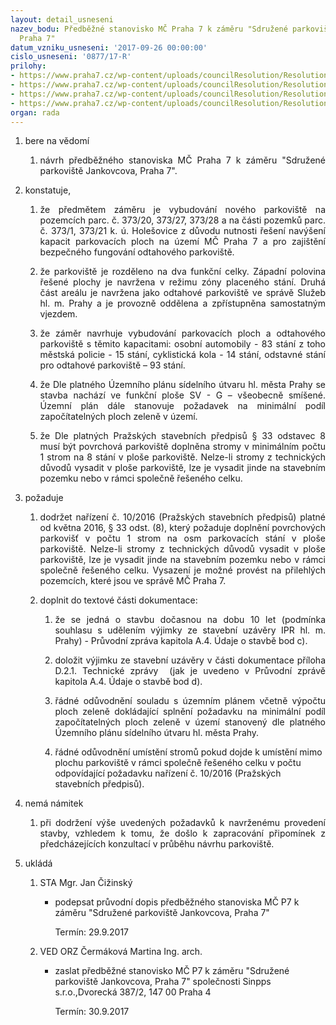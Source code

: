 ```yaml
---
layout: detail_usneseni
nazev_bodu: Předběžné stanovisko MČ Praha 7 k záměru "Sdružené parkoviště Jankovcova,
  Praha 7"
datum_vzniku_usneseni: '2017-09-26 00:00:00'
cislo_usneseni: '0877/17-R'
prilohy:
- https://www.praha7.cz/wp-content/uploads/councilResolution/Resolutions/28669/export/c1duvodovazprava~251467.docx
- https://www.praha7.cz/wp-content/uploads/councilResolution/Resolutions/28669/export/c2navrhpruvodnihodopisu~251466.doc
- https://www.praha7.cz/wp-content/uploads/councilResolution/Resolutions/28669/export/c3_zadost_sinpps~251465.pdf
- https://www.praha7.cz/wp-content/uploads/councilResolution/Resolutions/28669/export/export~295185.pdf
organ: rada
---
```

<ol id="urzList" class="urzList_view"><li class="urzClass1" id=""><span name="1">bere na vědomí</span><ol class="urzOlClass"><li class="urzClass2" id="" style="text-align: justify;"><span><p style="text-align: justify;" data-mce-style="text-align: justify;">návrh předběžného stanoviska MČ Praha 7 k záměru "Sdružené parkoviště Jankovcova, Praha 7".</p></span></li></ol></li><li class="urzClass1" id=""><span name="50">konstatuje,</span><ol class="urzOlClass" id=""><li class="urzClass2" id="" style="text-align: justify;"><span><p style="text-align: justify;" data-mce-style="text-align: justify;">že předmětem záměru je vybudování nového parkoviště na pozemcích parc. č. 373/20, 373/27, 373/28 a na části pozemků parc. č. 373/1, 373/21 k. ú. Holešovice z důvodu nutnosti řešení navýšení kapacit parkovacích ploch na území MČ Praha 7 a pro zajištění bezpečného fungování odtahového parkoviště.<br></p></span></li><li class="urzClass2" id="" style="text-align: justify;"><span><p style="text-align: justify;" data-mce-style="text-align: justify;">že parkoviště je rozděleno na dva funkční celky. Západní polovina řešené plochy je navržena v režimu zóny placeného stání. Druhá část areálu je navržena jako odtahové parkoviště ve správě Služeb hl. m. Prahy a je provozně oddělena a zpřístupněna samostatným vjezdem.</p></span></li><li class="urzClass2" id="" style="text-align: justify;"><span><p style="text-align: justify;" data-mce-style="text-align: justify;">že záměr navrhuje vybudování parkovacích ploch a odtahového parkoviště s těmito kapacitami: osobní automobily - 83 stání z toho městská policie - 15 stání, cyklistická kola - 14 stání, odstavné stání pro odtahové parkoviště – 93 stání.</p></span></li><li class="urzClass2" id="" style="text-align: justify;"><span><p style="text-align: justify;" data-mce-style="text-align: justify;">že Dle platného Územního plánu sídelního útvaru hl. města Prahy se stavba nachází ve funkční ploše SV - G – všeobecně smíšené. Územní plán dále stanovuje požadavek na minimální podíl započítatelných ploch zeleně v území.<br></p></span></li><li class="urzClass2" id="" style="text-align: justify;"><span><p style="text-align: justify;" data-mce-style="text-align: justify;">že Dle platných Pražských stavebních předpisů&nbsp;§ 33 odstavec 8 musí být povrchová parkoviště doplněna stromy v minimálním počtu 1 strom na 8 stání v ploše parkoviště. Nelze-li stromy z technických důvodů vysadit v ploše parkoviště, lze je vysadit jinde na stavebním pozemku nebo v rámci společně řešeného celku.<br></p></span></li></ol></li><li class="urzClass1" id=""><span name="62">požaduje</span><ol class="urzOlClass" id=""><li class="urzClass2" id="" style="text-align: justify;"><span><p style="text-align: justify;" data-mce-style="text-align: justify;">dodržet nařízení č. 10/2016 (Pražských stavebních předpisů) platné od května 2016, § 33 odst. (8), který požaduje doplnění povrchových parkovišť v počtu 1 strom na osm parkovacích stání v ploše parkoviště. Nelze-li stromy z technických důvodů vysadit v ploše parkoviště, lze je vysadit jinde na stavebním pozemku nebo v rámci společně řešeného celku. Vysazení je možné provést na přilehlých pozemcích, které jsou ve správě MČ Praha 7. <br></p></span></li><li class="urzClass2" id="" style="text-align: justify;"><span><p style="text-align: justify;" data-mce-style="text-align: justify;">doplnit do textové části dokumentace:</p></span><ol class="urzUlClass" id=""><li class="urzClass3" id="" style="text-align: justify;"><span><p style="text-align: justify;" data-mce-style="text-align: justify;">že se jedná o stavbu dočasnou na dobu 10 let (podmínka souhlasu s udělením výjimky ze stavební uzávěry IPR hl. m. Prahy) - Průvodní zpráva kapitola A.4. Údaje o stavbě bod c).</p></span></li><li class="urzClass3" id="" style="text-align: justify;"><span><p style="text-align: justify;" data-mce-style="text-align: justify;">doložit výjimku ze stavební uzávěry&nbsp;v části dokumentace příloha D.2.1. Technické zprávy&nbsp; (jak je uvedeno v Průvodní zprávě kapitola A.4. Údaje o stavbě bod d).</p></span></li><li class="urzClass3" id="" style="text-align: justify;"><span><p style="text-align: justify;" data-mce-style="text-align: justify;">řádné odůvodnění souladu s územním plánem včetně výpočtu ploch zeleně dokládající splnění požadavku na minimální podíl započítatelných ploch zeleně v území stanovený dle platného Územního plánu sídelního útvaru hl. města Prahy.</p></span></li><li class="urzClass3" id="" style="text-align: left;"><span><p>řádné odůvodnění umístění stromů pokud dojde k umístění mimo plochu parkoviště v rámci společně řešeného celku v počtu odpovídající požadavku nařízení č. 10/2016 (Pražských stavebních předpisů).</p></span></li></ol></li></ol></li><li class="urzClass1" id=""><span name="52">nemá námitek</span><ol class="urzOlClass decimal "><li class="urzClass2" id="" style="text-align: justify;"><span><p style="text-align: justify;" data-mce-style="text-align: justify;">při dodržení výše uvedených požadavků k navrženému provedení stavby, vzhledem k tomu, že došlo k zapracování připomínek z předcházejících konzultací v průběhu návrhu parkoviště.<br></p></span></li></ol></li><li class="urzClass1" id="urzUkoly"><span name="1">ukládá</span><ol class="urzOlClass"><li class="urzClass2"><span><p>STA Mgr. Jan Čižinský</p></span><ul class="urzUlClass"><li class="urzClass3"><span><p>podepsat průvodní dopis předběžného stanoviska MČ P7 k záměru "Sdružené parkoviště Jankovcova, Praha 7"</p></span><span class="urzUkolTermin">  Termín:&nbsp;29.9.2017</span></li></ul></li><li class="urzClass2"><span><p>VED ORZ Čermáková Martina Ing. arch.</p></span><ul class="urzUlClass"><li class="urzClass3"><span><p>zaslat předběžné stanovisko MČ P7 k záměru "Sdružené parkoviště Jankovcova, Praha 7" společnosti Sinpps s.r.o.,Dvorecká 387/2,  147 00 Praha 4</p></span><span class="urzUkolTermin">  Termín:&nbsp;30.9.2017</span></li></ul></li></ol></li></ol>